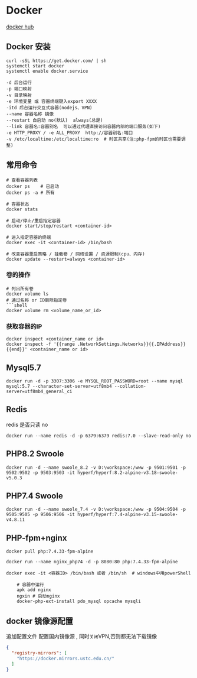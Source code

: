 

# Docker

[docker hub](https://hub.docker.com)

## Docker 安装
```shell
curl -sSL https://get.docker.com/ | sh
systemctl start docker
systemctl enable docker.service
```
```shell
-d 后台运行
-p 端口映射
-v 目录映射
-e 环境变量 或 容器终端键入export XXXX
-itd 后台运行交互式容器(nodejs、VPN) 
--name 容器名称 镜像
--restart 自启动 no(默认)  always(总是)
--link 容器名:容器别名  可以通过代理直接访问容器内部的端口服务(如下)
-e HTTP_PROXY / -e ALL_PROXY  http://容器别名:端口 
-v /etc/localtime:/etc/localtime:ro  # 时区共享(注:php-fpm的时区也需要调整)
```

## 常用命令
```shell
# 查看容器列表
docker ps    # 已启动
docker ps -a # 所有

# 容器状态
docker stats

# 启动/停止/重启指定容器
docker start/stop/restart <container-id>

# 进入指定容器的终端
docker exec -it <container-id> /bin/bash

# 改变容器重启策略 / 挂载卷 / 网络设置 / 资源限制(cpu、内存)
docker update --restart=always <container-id>

```

### 卷的操作
```shell
# 列出所有卷
docker volume ls
# 通过名称 or ID删除指定卷
```shell
docker volume rm <volume_name_or_id>
```

### 获取容器的IP
```shell
docker inspect <container_name or id>
docker inspect -f '{{range .NetworkSettings.Networks}}{{.IPAddress}}{{end}}' <container_name or id>
```

## Mysql5.7
```shell
docker run -d -p 3307:3306 -e MYSQL_ROOT_PASSWORD=root --name mysql mysql:5.7 --character-set-server=utf8mb4 --collation-server=utf8mb4_general_ci
```

## Redis
redis 是否只读 no
```shell
docker run --name redis -d -p 6379:6379 redis:7.0 --slave-read-only no
```

## PHP8.2 Swoole
```shell
docker run -d --name swoole_8.2 -v D:\workspace:/www -p 9501:9501 -p 9502:9502 -p 9503:9503 -it hyperf/hyperf:8.2-alpine-v3.18-swoole-v5.0.3
```

## PHP7.4 Swoole
```shell
docker run -d --name swoole_7.4 -v D:\workspace:/www -p 9504:9504 -p 9505:9505 -p 9506:9506 -it hyperf/hyperf:7.4-alpine-v3.15-swoole-v4.8.11
```


## PHP-fpm+nginx
```shell
docker pull php:7.4.33-fpm-alpine

docker run --name nginx_php74 -d -p 8080:80 php:7.4.33-fpm-alpine

docker exec -it <容器ID> /bin/bash 或者 /bin/sh  # windows中用powerShell

    # 容器中运行
    apk add nginx
    ngxin # 启动nginx
    docker-php-ext-install pdo_mysql opcache mysqli
```



## docker 镜像源配置
追加配置文件 配置国内镜像源 , 同时`关闭`VPN,否则都无法下载镜像
```json
{
  "registry-mirrors": [
    "https://docker.mirrors.ustc.edu.cn/"
  ]
}
```